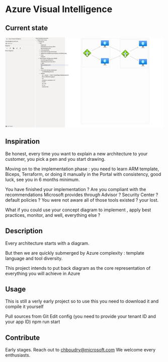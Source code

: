 # Azure Visual Intelligence

## Current state

![azure visual intelligence last screenshot](/doc/laststate.jpg)

## Inspiration

Be honest, every time you want to explain a new architecture to your customer, you pick a pen and you start drawing.

Moving on to the implementation phase : you need to learn ARM template, Biceps, Terraform, or doing it manually in the Portal with consistency, good luck, see you in 6 months minimum.

You have finished your implementation ? Are you compliant with the recommendations Microsoft provides through Advisor ? Security Center ? default policies ? You were not aware all of those tools existed ? your lost.

What if you could use your concept diagram to implement , apply best practices, monitor, and well, everything else ?

## Description

Every architecture starts with a diagram.

But then we are quickly submerged by Azure complexity : template language and tool diversity.

This project intends to put back diagram as the core representation of everything you will achieve in Azure

## Usage

This is still a verly early project so to use this you need to download it and compile it yourself

Pull sources from Git
Edit config (you need to provide your tenant ID and your app ID)
npm run start

## Contribute

Early stages.
Reach out to chboudry@microsoft.com
We welcome every enthusiasts.
